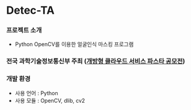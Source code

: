 # Detec-TA
### 프로젝트 소개
 * Python OpenCV를 이용한 얼굴인식 마스킹 프로그램

### 전국 과학기술정보통신부 주최 ([개방형 클라우드 서비스 파스타 공모전](https://paas-ta.kr/ ))

### 개발 환경
  * 사용 언어 : Python 
  * 사용 모듈 : OpenCV, dlib, cv2
